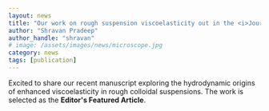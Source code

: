 ```yaml
---
layout: news
title: "Our work on rough suspension viscoelasticity out in the <i>Journal of Rheology</i>"
author: "Shravan Pradeep"
author_handle: "shravan"
# image: /assets/images/news/microscope.jpg
category: news
tags: [publication]
---
```

Excited to share our recent manuscript exploring the hydrodynamic origins of enhanced viscoelasticity in rough colloidal suspensions. The work is selected as the <b>Editor's Featured Article</b>.